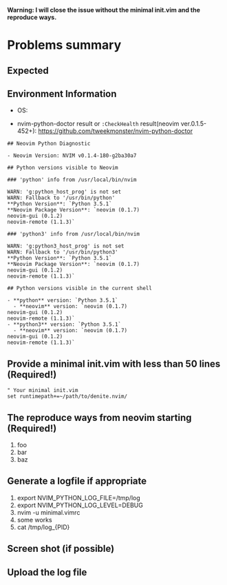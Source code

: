 **Warning:  I will close the issue without the minimal init.vim and the reproduce ways.**

# Problems summary


## Expected


## Environment Information

 * OS:

 * nvim-python-doctor result or `:CheckHealth` result(neovim ver.0.1.5-452+):
https://github.com/tweekmonster/nvim-python-doctor

```
## Neovim Python Diagnostic

- Neovim Version: NVIM v0.1.4-180-g2ba30a7

## Python versions visible to Neovim

### 'python' info from /usr/local/bin/nvim

WARN: 'g:python_host_prog' is not set
WARN: Fallback to '/usr/bin/python'
**Python Version**: `Python 3.5.1`
**Neovim Package Version**: `neovim (0.1.7)
neovim-gui (0.1.2)
neovim-remote (1.1.3)`

### 'python3' info from /usr/local/bin/nvim

WARN: 'g:python3_host_prog' is not set
WARN: Fallback to '/usr/bin/python3'
**Python Version**: `Python 3.5.1`
**Neovim Package Version**: `neovim (0.1.7)
neovim-gui (0.1.2)
neovim-remote (1.1.3)`

## Python versions visible in the current shell

- **python** version: `Python 3.5.1`
  - **neovim** version: `neovim (0.1.7)
neovim-gui (0.1.2)
neovim-remote (1.1.3)`
- **python3** version: `Python 3.5.1`
  - **neovim** version: `neovim (0.1.7)
neovim-gui (0.1.2)
neovim-remote (1.1.3)`
```


## Provide a minimal init.vim with less than 50 lines (Required!)

```vim
" Your minimal init.vim
set runtimepath+=~/path/to/denite.nvim/
```


## The reproduce ways from neovim starting (Required!)

 1. foo
 2. bar
 3. baz


## Generate a logfile if appropriate

 1. export NVIM_PYTHON_LOG_FILE=/tmp/log
 2. export NVIM_PYTHON_LOG_LEVEL=DEBUG
 3. nvim -u minimal.vimrc
 4. some works
 5. cat /tmp/log_{PID}


## Screen shot (if possible)


## Upload the log file
